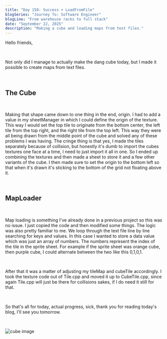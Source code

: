 ```yaml
---
title: "Day 158: Success + LoadFromFile"
blogSeries: "Journey To: Software Engineer"
blogLine: "From warehouse racks to full stack"
date: "September 22, 2025"
description: "Making a cube and loading maps from text files."
---
```


Hello friends,

<br>

Not only did I manage to actually make the dang cube today, but I made it possible to create maps from text files.

<br>

## The Cube

<br>

Making that shape came down to one thing in the end, origin. I had to add a value in my sheetManager in which I could define the origin of the texture. This way I would set the top tile to originate from the bottom center, the left tile from the top right, and the right tile from the top left. This way they were all being drawn from the middle point of the cube and solved any of these problems I was having. The cringe thing is that yes, I made the tiles separately because of collision, but honestly it's dumb to import the cubes textures one face at a time, I need to just import it all in one. So I ended up combining the textures and then made a sheet to store it and a few other variants of the cube. I then made sure to set the origin to the bottom left so that when it's drawn it's sticking to the bottom of the grid not floating above it.

<br>

## MapLoader

<br>

Map loading is something I've already done in a previous project so this was no issue. I just copied the code and then modified some things. The logic was also pretty familiar to me. We loop through the text file line by line searching for keys and values. In this case I wanted to store a data value which was just an array of numbers. The numbers represent the index of the tile in the sprite sheet. For example if the sprite sheet was orange cube, then purple cube, I could alternate between the two like this 0,1,0,1.

<br>

After that it was a matter of adjusting my tileMap and cubeTile accordingly. I took the texture code out of Tile.cpp and moved it up to CubeTile.cpp, since again Tile.cpp will just be there for collisions sakes, if I do need it still for that.

<br>

So that's all for today, actual progress, sick, thank you for reading today's blog, I'll see you tomorrow.

<br>

![cube image](/images/day158/cubes.png)